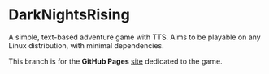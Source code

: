 # DarkNightsRising
A simple, text-based adventure game with TTS. Aims to be playable on any Linux distribution, with minimal dependencies.

This branch is for the **GitHub Pages** [site](https://rav3ndust.github.io/DarkNightsRising) dedicated to the game. 
